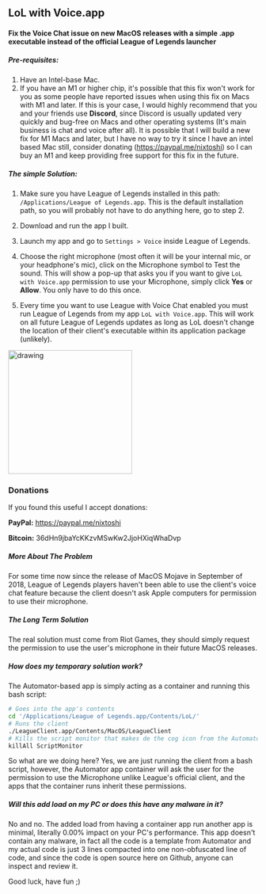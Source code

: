 ## LoL with Voice.app
#### Fix the Voice Chat issue on new MacOS releases with a simple .app executable instead of the official League of Legends launcher

##### Pre-requisites:
1. Have an Intel-base Mac.
2. If you have an M1 or higher chip, it's possible that this fix won't work for you as some people have reported issues when using this fix on Macs with M1 and later. If this is your case, I would highly recommend that you and your friends use **Discord**, since Discord is usually updated very quickly and bug-free on Macs and other operating systems (It's main business is chat and voice after all). It is possible that I will build a new fix for M1 Macs and later, but I have no way to try it since I have an intel based Mac still, consider donating (https://paypal.me/nixtoshi) so I can buy an M1 and keep providing free support for this fix in the future.

##### The simple Solution:
1. Make sure you have League of Legends installed in this path: `/Applications/League of Legends.app`. This is the default installation path, so you will probably not have to do anything here, go to step 2.

2. Download and run the app I built.

3. Launch my app and go to `Settings > Voice` inside League of Legends.

4. Choose the right microphone (most often it will be your internal mic, or your headphone's mic), click on the Microphone symbol to Test the sound. This will show a pop-up that asks you if you want to give `LoL with Voice.app` permission to use your Microphone, simply click **Yes** or **Allow**. You only have to do this once.

5. Every time you want to use League with Voice Chat enabled you must run League of Legends from my app `LoL with Voice.app`. This will work on all future League of Legends updates as long as LoL doesn't change the location of their client's executable within its application package (unlikely).



<a href="https://github.com/dalovar/league-of-legends-voice-chat-on-mac/archive/master.zip"><img src="http://i.imgur.com/rLIFy4H.png" alt="drawing" width="250"/></a>

### Donations
If you found this useful I accept donations:

**PayPal:** https://paypal.me/nixtoshi

**Bitcoin:** 36dHn9jbaYcKKzvMSwKw2JjoHXiqWhaDvp



##### More About The Problem
For some time now since the release of MacOS Mojave in September of 2018, League of Legends players haven't been able to use the client's voice chat feature because the client doesn't ask Apple computers for permission to use their microphone.

##### The Long Term Solution
The real solution must come from Riot Games, they should simply request the permission to use the user's microphone in their future MacOS releases.

##### How does my temporary solution work?
The Automator-based app is simply acting as a container and running this bash script:
```sh
# Goes into the app's contents
cd '/Applications/League of Legends.app/Contents/LoL/'
# Runs the client
./LeagueClient.app/Contents/MacOS/LeagueClient
# Kills the script monitor that makes de the cog icon from the Automator task show
killAll ScriptMonitor
```
So what are we doing here? Yes, we are just running the client from a bash script, however, the Automator app container will ask the user for the permission to use the Microphone unlike League's official client, and the apps that the container runs inherit these permissions.

##### Will this add load on my PC or does this have any malware in it?
No and no. The added load from having a container app run another app is minimal, literally 0.00% impact on your PC's performance. This app doesn't contain any malware, in fact all the code is a template from Automator and my actual code is just 3 lines compacted into one non-obfuscated line of code, and since the code is open source here on Github, anyone can inspect and review it.


Good luck, have fun ;) 

